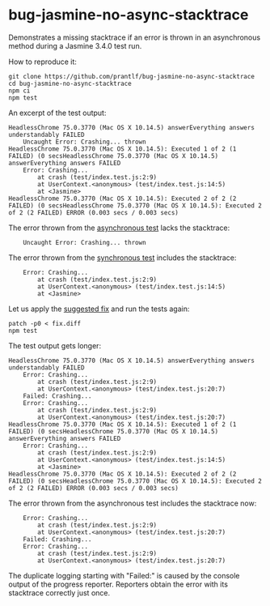 # bug-jasmine-no-async-stacktrace

Demonstrates a missing stacktrace if an error is thrown in an asynchronous method during a Jasmine 3.4.0 test run.

How to reproduce it:

    git clone https://github.com/prantlf/bug-jasmine-no-async-stacktrace
    cd bug-jasmine-no-async-stacktrace
    npm ci
    npm test

An excerpt of the test output:

    HeadlessChrome 75.0.3770 (Mac OS X 10.14.5) answerEverything answers understandably FAILED
    	Uncaught Error: Crashing... thrown
    HeadlessChrome 75.0.3770 (Mac OS X 10.14.5): Executed 1 of 2 (1 FAILED) (0 secsHeadlessChrome 75.0.3770 (Mac OS X 10.14.5) answerEverything answers FAILED
    	Error: Crashing...
    	    at crash (test/index.test.js:2:9)
    	    at UserContext.<anonymous> (test/index.test.js:14:5)
    	    at <Jasmine>
    HeadlessChrome 75.0.3770 (Mac OS X 10.14.5): Executed 2 of 2 (2 FAILED) (0 secsHeadlessChrome 75.0.3770 (Mac OS X 10.14.5): Executed 2 of 2 (2 FAILED) ERROR (0.003 secs / 0.003 secs)

The error thrown from the [asynchronous test] lacks the stacktrace:

    	Uncaught Error: Crashing... thrown

The error thrown from the [synchronous test] includes the stacktrace:

    	Error: Crashing...
    	    at crash (test/index.test.js:2:9)
    	    at UserContext.<anonymous> (test/index.test.js:14:5)
    	    at <Jasmine>

Let us apply the [suggested fix] and run the tests again:

    patch -p0 < fix.diff
    npm test

The test output gets longer:

    HeadlessChrome 75.0.3770 (Mac OS X 10.14.5) answerEverything answers understandably FAILED
    	Error: Crashing...
    	    at crash (test/index.test.js:2:9)
    	    at UserContext.<anonymous> (test/index.test.js:20:7)
    	Failed: Crashing...
    	Error: Crashing...
    	    at crash (test/index.test.js:2:9)
    	    at UserContext.<anonymous> (test/index.test.js:20:7)
    HeadlessChrome 75.0.3770 (Mac OS X 10.14.5): Executed 1 of 2 (1 FAILED) (0 secsHeadlessChrome 75.0.3770 (Mac OS X 10.14.5) answerEverything answers FAILED
    	Error: Crashing...
    	    at crash (test/index.test.js:2:9)
    	    at UserContext.<anonymous> (test/index.test.js:14:5)
    	    at <Jasmine>
    HeadlessChrome 75.0.3770 (Mac OS X 10.14.5): Executed 2 of 2 (2 FAILED) (0 secsHeadlessChrome 75.0.3770 (Mac OS X 10.14.5): Executed 2 of 2 (2 FAILED) ERROR (0.003 secs / 0.003 secs)

The error thrown from the asynchronous test includes the stacktrace now:

    	Error: Crashing...
    	    at crash (test/index.test.js:2:9)
    	    at UserContext.<anonymous> (test/index.test.js:20:7)
    	Failed: Crashing...
    	Error: Crashing...
    	    at crash (test/index.test.js:2:9)
    	    at UserContext.<anonymous> (test/index.test.js:20:7)

The duplicate logging starting with "Failed:" is caused by the console output of the progress reporter. Reporters obtain the error with its stacktrace correctly just once.

[synchronous test]: https://github.com/prantlf/bug-jasmine-no-async-stacktrace/blob/master/test/index.test.js#L12
[asynchronous test]: https://github.com/prantlf/bug-jasmine-no-async-stacktrace/blob/master/test/index.test.js#L17
[suggested fix]: https://github.com/prantlf/bug-jasmine-no-async-stacktrace/blob/master/fix.diff
